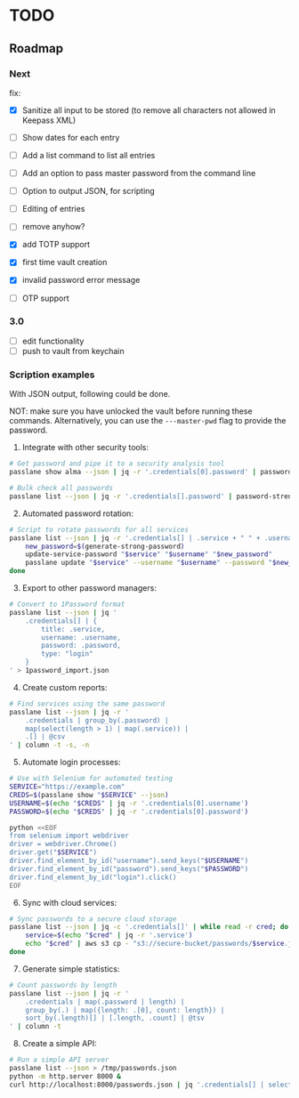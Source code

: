 # TODO

## Roadmap

### Next

fix:
- [x] Sanitize all input to be stored (to remove all characters not allowed in Keepass XML)
- [ ] Show dates for each entry
- [ ] Add a list command to list all entries
- [ ] Add an option to pass master password from the command line
- [ ] Option to output JSON, for scripting
- [ ] Editing of entries
- [ ] remove anyhow?
- [x] add TOTP support
- [x] first time vault creation
- [x] invalid password error message

- [ ] OTP support

### 3.0

- [ ] edit functionality
- [ ] push to vault from keychain

### Scription examples

With JSON output, following could be done.

NOT: make sure you have unlocked the vault before running these commands. Alternatively, you can use the `---master-pwd` flag to provide the password.

1. Integrate with other security tools:

```bash
# Get password and pipe it to a security analysis tool
passlane show alma --json | jq -r '.credentials[0].password' | password-strength-checker

# Bulk check all passwords
passlane list --json | jq -r '.credentials[].password' | password-strength-checker --bulk
```

2. Automated password rotation:

```bash
# Script to rotate passwords for all services
passlane list --json | jq -r '.credentials[] | .service + " " + .username' | while read service username; do
    new_password=$(generate-strong-password)
    update-service-password "$service" "$username" "$new_password"
    passlane update "$service" --username "$username" --password "$new_password"
done
```

3. Export to other password managers:

```bash
# Convert to 1Password format
passlane list --json | jq '
    .credentials[] | {
        title: .service,
        username: .username,
        password: .password,
        type: "login"
    }
' > 1password_import.json
```

4. Create custom reports:

```bash
# Find services using the same password
passlane list --json | jq -r '
    .credentials | group_by(.password) |
    map(select(length > 1) | map(.service)) |
    .[] | @csv
' | column -t -s, -n
```

5. Automate login processes:

```bash
# Use with Selenium for automated testing
SERVICE="https://example.com"
CREDS=$(passlane show "$SERVICE" --json)
USERNAME=$(echo "$CREDS" | jq -r '.credentials[0].username')
PASSWORD=$(echo "$CREDS" | jq -r '.credentials[0].password')

python <<EOF
from selenium import webdriver
driver = webdriver.Chrome()
driver.get("$SERVICE")
driver.find_element_by_id("username").send_keys("$USERNAME")
driver.find_element_by_id("password").send_keys("$PASSWORD")
driver.find_element_by_id("login").click()
EOF
```

6. Sync with cloud services:

```bash
# Sync passwords to a secure cloud storage
passlane list --json | jq -c '.credentials[]' | while read -r cred; do
    service=$(echo "$cred" | jq -r '.service')
    echo "$cred" | aws s3 cp - "s3://secure-bucket/passwords/$service.json"
done
```

7. Generate simple statistics:

```bash
# Count passwords by length
passlane list --json | jq -r '
    .credentials | map(.password | length) |
    group_by(.) | map({length: .[0], count: length}) |
    sort_by(.length)[] | [.length, .count] | @tsv
' | column -t
```

8. Create a simple API:

```bash
# Run a simple API server
passlane list --json > /tmp/passwords.json
python -m http.server 8000 &
curl http://localhost:8000/passwords.json | jq '.credentials[] | select(.service == "example.com")'
```
